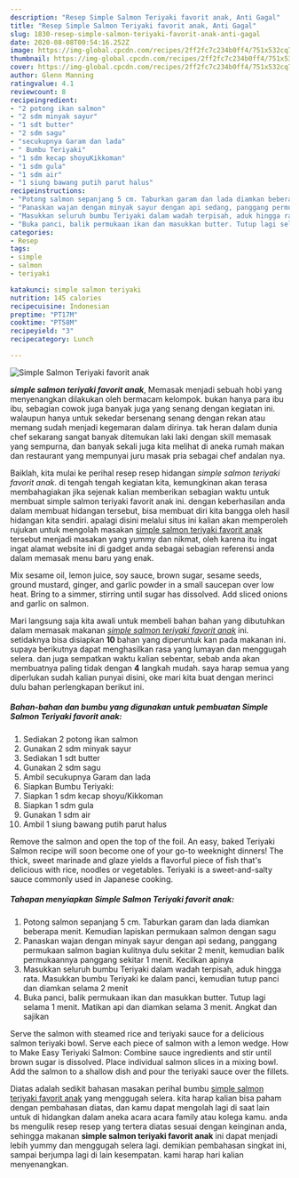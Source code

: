 ```yaml
---
description: "Resep Simple Salmon Teriyaki favorit anak, Anti Gagal"
title: "Resep Simple Salmon Teriyaki favorit anak, Anti Gagal"
slug: 1830-resep-simple-salmon-teriyaki-favorit-anak-anti-gagal
date: 2020-08-08T00:54:16.252Z
image: https://img-global.cpcdn.com/recipes/2ff2fc7c234b0ff4/751x532cq70/simple-salmon-teriyaki-favorit-anak-foto-resep-utama.jpg
thumbnail: https://img-global.cpcdn.com/recipes/2ff2fc7c234b0ff4/751x532cq70/simple-salmon-teriyaki-favorit-anak-foto-resep-utama.jpg
cover: https://img-global.cpcdn.com/recipes/2ff2fc7c234b0ff4/751x532cq70/simple-salmon-teriyaki-favorit-anak-foto-resep-utama.jpg
author: Glenn Manning
ratingvalue: 4.1
reviewcount: 8
recipeingredient:
- "2 potong ikan salmon"
- "2 sdm minyak sayur"
- "1 sdt butter"
- "2 sdm sagu"
- "secukupnya Garam dan lada"
- " Bumbu Teriyaki"
- "1 sdm kecap shoyuKikkoman"
- "1 sdm gula"
- "1 sdm air"
- "1 siung bawang putih parut halus"
recipeinstructions:
- "Potong salmon sepanjang 5 cm. Taburkan garam dan lada diamkan beberapa menit. Kemudian lapiskan permukaan salmon dengan sagu"
- "Panaskan wajan dengan minyak sayur dengan api sedang, panggang permukaan salmon bagian kulitnya dulu sekitar 2 menit, kemudian balik permukaannya panggang sekitar 1 menit. Kecilkan apinya"
- "Masukkan seluruh bumbu Teriyaki dalam wadah terpisah, aduk hingga rata. Masukkan bumbu Teriyaki ke dalam panci, kemudian tutup panci dan diamkan selama 2 menit"
- "Buka panci, balik permukaan ikan dan masukkan butter. Tutup lagi selama 1 menit. Matikan api dan diamkan selama 3 menit. Angkat dan sajikan"
categories:
- Resep
tags:
- simple
- salmon
- teriyaki

katakunci: simple salmon teriyaki 
nutrition: 145 calories
recipecuisine: Indonesian
preptime: "PT17M"
cooktime: "PT58M"
recipeyield: "3"
recipecategory: Lunch

---
```



![Simple Salmon Teriyaki favorit anak](https://img-global.cpcdn.com/recipes/2ff2fc7c234b0ff4/751x532cq70/simple-salmon-teriyaki-favorit-anak-foto-resep-utama.jpg)

<b><i>simple salmon teriyaki favorit anak</i></b>, Memasak menjadi sebuah hobi yang menyenangkan dilakukan oleh bermacam kelompok. bukan hanya para ibu ibu, sebagian cowok juga banyak juga yang senang dengan kegiatan ini. walaupun hanya untuk sekedar bersenang senang dengan rekan atau memang sudah menjadi kegemaran dalam dirinya. tak heran dalam dunia chef sekarang sangat banyak ditemukan laki laki dengan skill memasak yang sempurna, dan banyak sekali juga kita melihat di aneka rumah makan dan restaurant yang mempunyai juru masak pria sebagai chef andalan nya.

Baiklah, kita mulai ke perihal resep resep hidangan <i>simple salmon teriyaki favorit anak</i>. di tengah tengah kegiatan kita, kemungkinan akan terasa membahagiakan jika sejenak kalian memberikan sebagian waktu untuk membuat simple salmon teriyaki favorit anak ini. dengan keberhasilan anda dalam membuat hidangan tersebut, bisa membuat diri kita bangga oleh hasil hidangan kita sendiri. apalagi disini melalui situs ini kalian akan memperoleh rujukan untuk mengolah masakan <u>simple salmon teriyaki favorit anak</u> tersebut menjadi masakan yang yummy dan nikmat, oleh karena itu ingat ingat alamat website ini di gadget anda sebagai sebagian referensi anda dalam memasak menu baru yang enak.

Mix sesame oil, lemon juice, soy sauce, brown sugar, sesame seeds, ground mustard, ginger, and garlic powder in a small saucepan over low heat. Bring to a simmer, stirring until sugar has dissolved. Add sliced onions and garlic on salmon.


Mari langsung saja kita awali untuk membeli bahan bahan yang dibutuhkan dalam memasak makanan <u><i>simple salmon teriyaki favorit anak</i></u> ini. setidaknya bisa disiapkan <b>10</b> bahan yang diperuntuk kan pada makanan ini. supaya berikutnya dapat menghasilkan rasa yang lumayan dan menggugah selera. dan juga sempatkan waktu kalian sebentar, sebab anda akan membuatnya paling tidak dengan <b>4</b> langkah mudah. saya harap semua yang diperlukan sudah kalian punyai disini, oke mari kita buat dengan merinci dulu bahan perlengkapan berikut ini.

<!--inarticleads1-->

##### Bahan-bahan dan bumbu yang digunakan untuk pembuatan Simple Salmon Teriyaki favorit anak:

1. Sediakan 2 potong ikan salmon
1. Gunakan 2 sdm minyak sayur
1. Sediakan 1 sdt butter
1. Gunakan 2 sdm sagu
1. Ambil secukupnya Garam dan lada
1. Siapkan  Bumbu Teriyaki:
1. Siapkan 1 sdm kecap shoyu/Kikkoman
1. Siapkan 1 sdm gula
1. Gunakan 1 sdm air
1. Ambil 1 siung bawang putih parut halus


Remove the salmon and open the top of the foil. An easy, baked Teriyaki Salmon recipe will soon become one of your go-to weeknight dinners! The thick, sweet marinade and glaze yields a flavorful piece of fish that&#39;s delicious with rice, noodles or vegetables. Teriyaki is a sweet-and-salty sauce commonly used in Japanese cooking. 

<!--inarticleads2-->

##### Tahapan menyiapkan Simple Salmon Teriyaki favorit anak:

1. Potong salmon sepanjang 5 cm. Taburkan garam dan lada diamkan beberapa menit. Kemudian lapiskan permukaan salmon dengan sagu
1. Panaskan wajan dengan minyak sayur dengan api sedang, panggang permukaan salmon bagian kulitnya dulu sekitar 2 menit, kemudian balik permukaannya panggang sekitar 1 menit. Kecilkan apinya
1. Masukkan seluruh bumbu Teriyaki dalam wadah terpisah, aduk hingga rata. Masukkan bumbu Teriyaki ke dalam panci, kemudian tutup panci dan diamkan selama 2 menit
1. Buka panci, balik permukaan ikan dan masukkan butter. Tutup lagi selama 1 menit. Matikan api dan diamkan selama 3 menit. Angkat dan sajikan


Serve the salmon with steamed rice and teriyaki sauce for a delicious salmon teriyaki bowl. Serve each piece of salmon with a lemon wedge. How to Make Easy Teriyaki Salmon: Combine sauce ingredients and stir until brown sugar is dissolved. Place individual salmon slices in a mixing bowl. Add the salmon to a shallow dish and pour the teriyaki sauce over the fillets. 

Diatas adalah sedikit bahasan masakan perihal bumbu <u>simple salmon teriyaki favorit anak</u> yang menggugah selera. kita harap kalian bisa paham dengan pembahasan diatas, dan kamu dapat mengolah lagi di saat lain untuk di hidangkan dalam aneka acara acara family atau kolega kamu. anda bs mengulik resep resep yang tertera diatas sesuai dengan keinginan anda, sehingga makanan <b>simple salmon teriyaki favorit anak</b> ini dapat menjadi lebih yummy dan menggugah selera lagi. demikian pembahasan singkat ini, sampai berjumpa lagi di lain kesempatan. kami harap hari kalian menyenangkan.
